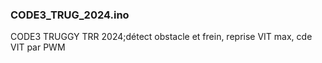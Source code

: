 
### CODE3_TRUG_2024.ino
CODE3 TRUGGY TRR 2024;détect obstacle et frein, reprise VIT max, cde VIT par PWM
